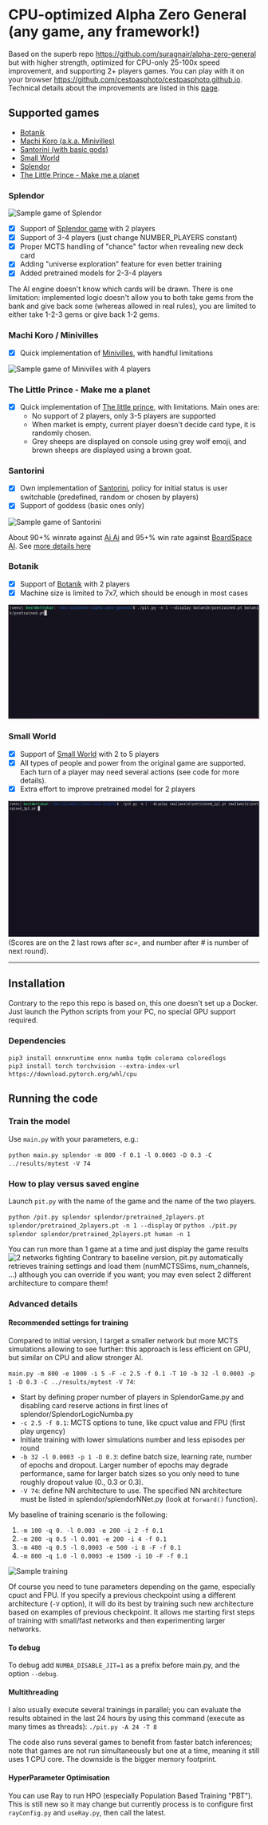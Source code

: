 # CPU-optimized Alpha Zero General (any game, any framework!)

Based on the superb repo https://github.com/suragnair/alpha-zero-general but with higher strength, optimized for
CPU-only 25-100x speed improvement, and supporting 2+ players games. You can play with it on your
browser https://github.com/cestpasphoto/cestpasphoto.github.io. Technical details about the improvements are listed in
this [page](README_features.md).

## Supported games

* [Botanik](#botanik)
* [Machi Koro (a.k.a. Minivilles)](#machi-koro--minivilles)
* [Santorini (with basic gods)](#santorini)
* [Small World](#small-world)
* [Splendor](#splendor)
* [The Little Prince - Make me a planet](#the-little-prince---make-me-a-planet)

### Splendor

![Sample game of Splendor](splendor/sample_game.gif)

* [x] Support of [Splendor game](https://en.wikipedia.org/wiki/Splendor_(game)) with 2 players
* [x] Support of 3-4 players (just change NUMBER_PLAYERS constant)
* [x] Proper MCTS handling of "chance" factor when revealing new deck card
* [x] Adding "universe exploration" feature for even better training
* [x] Added pretrained models for 2-3-4 players

The AI engine doesn't know which cards will be drawn. There is one limitation: implemented logic doesn't allow you to
both take gems from the bank and give back some (whereas allowed in real rules), you are limited to either take 1-2-3
gems or give back 1-2 gems.

### Machi Koro / Minivilles

* [x] Quick implementation of [Minivilles](https://en.wikipedia.org/wiki/Machi_Koro), with handful limitations

![Sample game of Minivilles with 4 players](minivilles/sample_game.gif)

### The Little Prince - Make me a planet

* [x] Quick implementation
  of [The little prince](https://cdn.1j1ju.com/medias/67/f8/eb-the-little-prince-make-me-a-planet-rulebook.pdf), with
  limitations. Main ones are:
    * No support of 2 players, only 3-5 players are supported
    * When market is empty, current player doesn't decide card type, it is randomly chosen.
    * Grey sheeps are displayed on console using grey wolf emoji, and brown sheeps are displayed using a brown goat.

### Santorini

* [x] Own implementation of [Santorini](https://www.ultraboardgames.com/santorini/game-rules.php), policy for initial
  status is user switchable (predefined, random or chosen by players)
* [x] Support of goddess (basic ones only)

![Sample game of Santorini](santorini/sample_game_with_random_init.gif)

About 90+% winrate against [Ai Ai](http://mrraow.com/index.php/aiai-home/aiai/) and 95+% win rate
against [BoardSpace AI](https://www.boardspace.net/english/index.shtml). See [more details here](santorini/README.md)

### Botanik

* [x] Support of [Botanik](https://boardgamegeek.com/boardgame/271529/botanik) with 2 players
* [x] Machine size is limited to 7x7, which should be enough in most cases

![Sample game](botanik/sample_game.gif)

### Small World

* [x] Support of [Small World](https://boardgamegeek.com/boardgame/40692/small-world) with 2 to 5 players
* [x] All types of people and power from the original game are supported. Each turn of a player may need several
  actions (see code for more details).
* [x] Extra effort to improve pretrained model for 2 players

![Sample game with 2 players](smallworld/sample_game.gif) (Scores are on the 2 last rows after _sc=_, and number after
_#_ is number of next round).


---

## Installation

Contrary to the repo this repo is based on, this one doesn't set up a Docker. Just launch the Python scripts from your
PC, no special GPU support required.

### Dependencies

```
pip3 install onnxruntime onnx numba tqdm colorama coloredlogs
pip3 install torch torchvision --extra-index-url https://download.pytorch.org/whl/cpu
```

## Running the code

### Train the model

Use `main.py` with your parameters, e.g.:

`python main.py splendor -m 800 -f 0.1 -l 0.0003 -D 0.3 -C ../results/mytest -V 74`

### How to play versus saved engine

Launch `pit.py` with the name of the game and the name of the two players.

`python /pit.py splendor splendor/pretrained_2players.pt splendor/pretrained_2players.pt -n 1 --display`
or
`python ./pit.py splendor splendor/pretrained_2players.pt human -n 1`


You can run more than 1 game at a time and just display the game results ![2 networks fighting](splendor/many_games.gif)
Contrary to baseline version, pit.py automatically retrieves training settings and load them (numMCTSSims,
num_channels, ...) although you can override if you want; you may even select 2 different architecture to compare
them!

### Advanced details

#### Recommended settings for training

Compared to initial version, I target a smaller network but more MCTS simulations allowing to see further: this approach
is less efficient on GPU, but similar on CPU and allow stronger AI.

`main.py -m 800 -e 1000 -i 5 -F -c 2.5 -f 0.1 -T 10 -b 32 -l 0.0003 -p 1 -D 0.3 -C ../results/mytest -V 74`: 

* Start by defining proper number of players in SplendorGame.py and disabling card reserve actions in first lines of
  splendor/SplendorLogicNumba.py
* `-c 2.5 -f 0.1`: MCTS options to tune, like cpuct value and FPU (first play urgency)
* Initiate training with lower simulations number and less episodes per round
* `-b 32 -l 0.0003 -p 1 -D 0.3`: define batch size, learning rate, number of epochs and dropout. Larger number of epochs may degrade performance, same for larger batch sizes so you only need to tune roughly dropout value (0., 0.3 or 0.3).
* `-V 74`: define NN architecture to use. The specified NN architecture must be listed in splendor/splendorNNet.py (look at `forward()` function). 

My baseline of training scenario is the following:

1. `-m 100 -q 0. -l 0.003 -e 200 -i 2 -f 0.1`
2. `-m 200 -q 0.5 -l 0.001 -e 200 -i 4 -f 0.1`
3. `-m 400 -q 0.5 -l 0.0003 -e 500 -i 8 -F -f 0.1`
4. `-m 800 -q 1.0 -l 0.0003 -e 1500 -i 10 -F -f 0.1`

![Sample training](splendor/sample_training.jpg)

Of course you need to tune parameters depending on the game, especially cpuct and FPU.
If you specify a previous checkpoint using a different architecture (`-V` option), it will do its best by training such new architecture based on examples of previous checkpoint. It allows me starting first steps of training with small/fast networks and then experimenting larger networks.

#### To debug

To debug add `NUMBA_DISABLE_JIT=1` as a prefix before main.py, and the option `--debug`.

#### Multithreading

I also usually execute several trainings in parallel; you can evaluate the results obtained in the last 24 hours by
using this command (execute as many times as threads): `./pit.py -A 24 -T 8`

The code also runs several games to benefit from faster batch inferences; note that games are not run simultaneously but
one at a time, meaning it still uses 1 CPU core. The downside is the bigger memory footprint.

#### HyperParameter Optimisation
You can use Ray to run HPO (especially Population Based Training "PBT"). This is still new so it may change but currently process is to configure first `rayConfig.py` and `useRay.py`, then call the latest.
